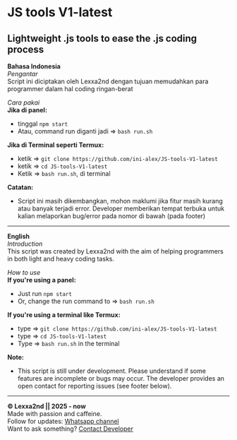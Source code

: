 # **JS tools V1-latest**
## Lightweight .js tools to ease the .js coding process

**Bahasa Indonesia**  
*Pengantar*  
Script ini diciptakan oleh Lexxa2nd dengan tujuan memudahkan para programmer dalam hal coding ringan-berat

*Cara pakai*  
**Jika di panel:**  
- tinggal `npm start`  
- Atau, command run diganti jadi => `bash run.sh`

**Jika di Terminal seperti Termux:**  
- ketik => `git clone https://github.com/ini-alex/JS-tools-V1-latest`
- ketik => `cd JS-tools-V1-latest`
- Ketik => `bash run.sh`, di terminal

**Catatan:**  
- Script ini masih dikembangkan, mohon maklumi jika fitur masih kurang atau banyak terjadi error. Developer memberikan tempat terbuka untuk kalian melaporkan bug/error pada nomor di bawah (pada footer)

---

**English**  
*Introduction*  
This script was created by Lexxa2nd with the aim of helping programmers in both light and heavy coding tasks.

*How to use*  
**If you're using a panel:**  
- Just run `npm start`  
- Or, change the run command to => `bash run.sh`

**If you're using a terminal like Termux:**
- type => `git clone https://github.com/ini-alex/JS-tools-V1-latest`
- type => `cd JS-tools-V1-latest`
- Type => `bash run.sh` in the terminal

**Note:**  
- This script is still under development. Please understand if some features are incomplete or bugs may occur. The developer provides an open contact for reporting issues (see footer below).

---

**© Lexxa2nd || 2025 - now**  
Made with passion and caffeine.  
Follow for updates: [Whatsapp channel](https://whatsapp.com/channel/0029Vb43ANHEAKWOEuGnO23o)  
Want to ask something? [Contact Developer](https://wa.me/6285129426672)
